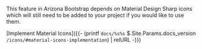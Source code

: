 This feature in Arizona Bootstrap depends on Material Design Sharp icons which will still need to be added to your project if you would like to use them.

[Implement Material Icons]({{- (printf `docs/%s%s` $.Site.Params.docs_version `/icons/#material-icons-implementation`) | relURL -}})
